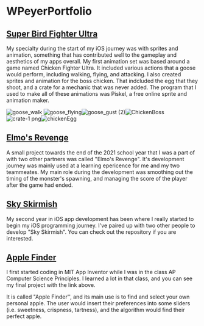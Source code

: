 # WPeyerPortfolio

## [Super Bird Fighter Ultra](https://github.com/AnthonyKuismi/Super-Bird-Fighter-Ultra)

My specialty during the start of my iOS journey was with sprites and animation, something that has contributed well to the gameplay and aesthetics of my apps overall. My first animation set was based around a game named Chicken Fighter Ultra. It included various actions that a goose would perform, including walking, flying, and attacking. I also created sprites and animation for the boss chicken. That indcluded the egg that they shoot, and a crate for a mechanic that was never added. The program that I used to make all of these animations was Piskel, a free online sprite and animation maker.

![goose_walk](https://user-images.githubusercontent.com/73123369/98884912-ac36ec00-2456-11eb-880c-171a520c002e.gif) ![goose_flying](https://user-images.githubusercontent.com/73123369/98884925-b527bd80-2456-11eb-9f3e-f653780e8e29.gif)![goose_gust (2)](https://user-images.githubusercontent.com/73123369/104668605-0c881b00-569e-11eb-99f8-943d2bd9648a.gif)![ChickenBoss](https://user-images.githubusercontent.com/73123369/104668726-40fbd700-569e-11eb-8ffb-38b3ab0c1c3a.gif)![crate-1 png](https://user-images.githubusercontent.com/73123369/104668799-625cc300-569e-11eb-9665-5e3c06aa8fb9.png)![chickenEgg](https://user-images.githubusercontent.com/73123369/104669652-1ca0fa00-56a0-11eb-9a3a-b8e67c66bed1.png)


## [Elmo's Revenge](https://github.com/WillPeyer/1MonthProject/tree/main)

A small project towards the end of the 2021 school year that I was a part of with two other partners was called "Elmo's Revenge". It's development journey was mainly used at a learning epericence for me and my two teammeates. My main role during the development was smoothing out the timing of the monster's spawning, and managing the score of the player after the game had ended.

## [Sky Skirmish](https://github.com/WillPeyer/SkySkirmish)

My second year in iOS app development has been where I really started to begin my iOS programming journey. I've paired up with two other people to develop "Sky Skirmish". You can check out the repository if you are interested.

## [Apple Finder](https://github.com/WillPeyer/Apple-Finder)

I first started coding in MIT App Inventor while I was in the class AP Computer Science Principles. I learned a lot in that class, and you can see my final project with the link above.

It is called "Apple Finder'', and its main use is to find and select your own personal apple. The user would insert their preferences into some sliders (i.e. sweetness, crispness, tartness), and the algorithm would find their perfect apple.
